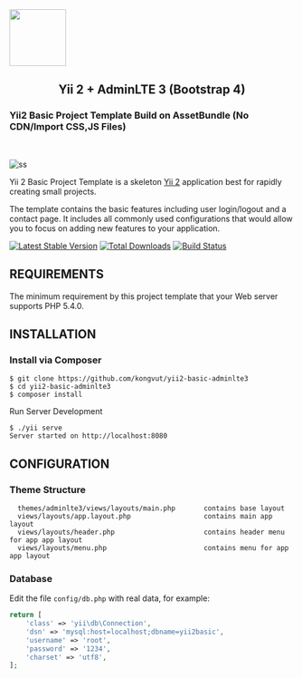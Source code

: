 <a href="https://github.com/yiisoft" target="_blank">
        <img src="https://avatars0.githubusercontent.com/u/993323" height="100px">
</a>
<h2 align="center">Yii 2 + AdminLTE 3 (Bootstrap 4)</h2>
<h3>Yii2 Basic Project Template Build on AssetBundle (No CDN/Import CSS,JS Files)</h3>
<br>

![ss](https://i.imgur.com/4LnfO1T.png)


Yii 2 Basic Project Template is a skeleton [Yii 2](http://www.yiiframework.com/) application best for
rapidly creating small projects.

The template contains the basic features including user login/logout and a contact page.
It includes all commonly used configurations that would allow you to focus on adding new
features to your application.

[![Latest Stable Version](https://img.shields.io/packagist/v/yiisoft/yii2-app-basic.svg)](https://packagist.org/packages/yiisoft/yii2-app-basic)
[![Total Downloads](https://img.shields.io/packagist/dt/yiisoft/yii2-app-basic.svg)](https://packagist.org/packages/yiisoft/yii2-app-basic)
[![Build Status](https://travis-ci.org/yiisoft/yii2-app-basic.svg?branch=master)](https://travis-ci.org/yiisoft/yii2-app-basic)


REQUIREMENTS
------------

The minimum requirement by this project template that your Web server supports PHP 5.4.0.


INSTALLATION
------------

### Install via Composer

```
$ git clone https://github.com/kongvut/yii2-basic-adminlte3
$ cd yii2-basic-adminlte3
$ composer install
```

Run Server Development
~~~
$ ./yii serve
Server started on http://localhost:8080
~~~

CONFIGURATION
-------------

### Theme Structure

      themes/adminlte3/views/layouts/main.php       contains base layout
      views/layouts/app.layout.php                  contains main app layout
      views/layouts/header.php                      contains header menu for app app layout
      views/layouts/menu.php                        contains menu for app app layout

### Database

Edit the file `config/db.php` with real data, for example:

```php
return [
    'class' => 'yii\db\Connection',
    'dsn' => 'mysql:host=localhost;dbname=yii2basic',
    'username' => 'root',
    'password' => '1234',
    'charset' => 'utf8',
];
```
